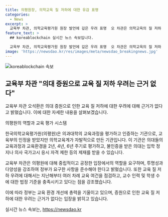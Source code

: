 ```yaml
---
title: 의평원장, 의학교육 질 저하에 대한 유감 표명
categories:
  - News
excerpt: >
  교육부 차관, 의학교육평가원 원장 발언에 깊은 우려 표명  오 차관은 의학교육의 질 저하 주장 반박하며, 의평원의 객관성과 중립적 역할 수행 촉구. 정원 증원에 따른 교육 질 저하 반박하고, 대학별 교육 여건 점검 내용 밝히며 추가 교원 확보 및 교육환경 개선 방침 강조.
feature_text: >
  ## koreablockchain 실시간 뉴스 속보입니다.

  교육부 차관, 의학교육평가원 원장 발언에 깊은 우려 표명  오 차관은 의학교육의 질 저하 주장 반박하며, 의평원의 객관성과 중립적 역할 수행 촉구. 정원 증원에 따른 교육 질 저하 반박하고, 대학별 교육 여건 점검 내용 밝히며 추가 교원 확보 및 교육환경 개선 방침 강조.
image: 'https://newsdao.kr/res/images/meta/newsdao_breakingnews.jpg'
---
```


<p><img src="https://newsdao.kr/res/images/meta/newsdao_breakingnews.jpg" alt="koreablockchain 속보" /></p>

<h2 data-ke-size="size26">교육부 차관 "의대 증원으로 교육 질 저하 우려는 근거 없다"</h2>

<p>교육부 차관 오석환은 의대 증원으로 인한 교육 질 저하에 대한 우려에 대해 근거가 없다고 밝혔습니다. 이에 대한 자세한 내용을 살펴보겠습니다.</p>

<p data-ke-size="size16">의평원의 역할과 교육 평가 시스템</p>

<p>한국의학교육평가원(의평원)은 의과대학의 교육과정을 평가하고 인증하는 기관으로, 교육부의 인정을 받았지만 의학교육계가 자발적으로 만든 기관입니다. 이 기관은 의대들의 교육과정과 교육환경을 2년, 4년, 6년 주기로 평가하고, 불인증을 받은 의대는 입학 정지나 의사 국가고시 응시 자격 제한 등의 제재를 받을 수 있습니다.</p>

<p>교육부 차관은 의평원에 대해 중립적이고 공정한 입장에서의 역할을 요구하며, 투명성과 다양성을 강조하여 정부가 요구한 사항을 준수해야 한다고 밝혔습니다. 또한 교육 질 저하 우려에 대해서는 지난해부터 여러 차례 교육 여건을 점검하고, 교수 인력 및 학생 수에 대한 법정 기준을 충족시키고 있다는 점을 강조했습니다.</p>

<p>이에 따라 정부는 교육 환경 개선에 총력을 기울이고 있으며, 증원으로 인한 교육 질 저하에 대한 우려는 근거가 없다는 입장을 밝히고 있습니다.</p>
실시간 뉴스 속보는, <a href="https://newsdao.kr" rel="dofollow">https://newsdao.kr</a>


